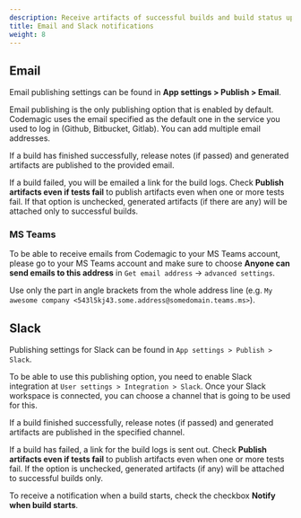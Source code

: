 ```yaml
---
description: Receive artifacts of successful builds and build status updates with email or Slack.
title: Email and Slack notifications
weight: 8
---
```


## Email

Email publishing settings can be found in **App settings > Publish > Email**.

Email publishing is the only publishing option that is enabled by default. Codemagic uses the email specified as the default one in the service you used to log in (Github, Bitbucket, Gitlab). You can add multiple email addresses.

If a build has finished successfully, release notes (if passed) and generated artifacts are published to the provided email.

If a build failed, you will be emailed a link for the build logs. Check **Publish artifacts even if tests fail** to publish artifacts even when one or more tests fail. If that option is unchecked, generated artifacts (if there are any) will be attached only to successful builds.

### MS Teams

To be able to receive emails from Codemagic to your MS Teams account, please go to your MS Teams account and make sure to choose **Anyone can send emails to this address** in `Get email address` -> `advanced settings`.

Use only the part in angle brackets from the whole address line (e.g. `My awesome company <543l5kj43.some.address@somedomain.teams.ms>`).

## Slack

Publishing settings for Slack can be found in `App settings > Publish > Slack`.

To be able to use this publishing option, you need to enable Slack integration at `User settings > Integration > Slack`. Once your Slack workspace is connected, you can choose a channel that is going to be used for this.

If a build finished successfully, release notes (if passed) and generated artifacts are published in the specified channel.

If a build has failed, a link for the build logs is sent out. Check **Publish artifacts even if tests fail** to publish artifacts even when one or more tests fail. If the option is unchecked, generated artifacts (if any) will be attached to successful builds only.

To receive a notification when a build starts, check the checkbox **Notify when build starts**.
